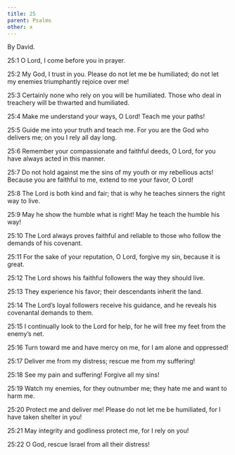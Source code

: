 ```yaml
---
title: 25
parent: Psalms
other: x
---
```



By David.

<a name="25:1">25:1</a> O Lord, I come before you in prayer.

<a name="25:2">25:2</a> My God, I trust in you.
Please do not let me be humiliated;
do not let my enemies triumphantly rejoice over me!

<a name="25:3">25:3</a> Certainly none who rely on you will be humiliated.
Those who deal in treachery will be thwarted and humiliated.

<a name="25:4">25:4</a> Make me understand your ways, O Lord!
Teach me your paths!

<a name="25:5">25:5</a> Guide me into your truth and teach me.
For you are the God who delivers me;
on you I rely all day long.

<a name="25:6">25:6</a> Remember your compassionate and faithful deeds, O Lord,
for you have always acted in this manner.

<a name="25:7">25:7</a> Do not hold against me the sins of my youth or my rebellious acts!
Because you are faithful to me, extend to me your favor, O Lord!

<a name="25:8">25:8</a> The Lord is both kind and fair;
that is why he teaches sinners the right way to live.

<a name="25:9">25:9</a> May he show the humble what is right!
May he teach the humble his way!

<a name="25:10">25:10</a> The Lord always proves faithful and reliable
to those who follow the demands of his covenant.

<a name="25:11">25:11</a> For the sake of your reputation, O Lord,
forgive my sin, because it is great.

<a name="25:12">25:12</a> The Lord shows his faithful followers
the way they should live.

<a name="25:13">25:13</a> They experience his favor;
their descendants inherit the land.

<a name="25:14">25:14</a> The Lord’s loyal followers receive his guidance,
and he reveals his covenantal demands to them.

<a name="25:15">25:15</a> I continually look to the Lord for help,
for he will free my feet from the enemy’s net.

<a name="25:16">25:16</a> Turn toward me and have mercy on me,
for I am alone and oppressed!

<a name="25:17">25:17</a> Deliver me from my distress;
rescue me from my suffering!

<a name="25:18">25:18</a> See my pain and suffering!
Forgive all my sins!

<a name="25:19">25:19</a> Watch my enemies, for they outnumber me;
they hate me and want to harm me.

<a name="25:20">25:20</a> Protect me and deliver me!
Please do not let me be humiliated,
for I have taken shelter in you!

<a name="25:21">25:21</a> May integrity and godliness protect me,
for I rely on you!

<a name="25:22">25:22</a> O God, rescue Israel
from all their distress!